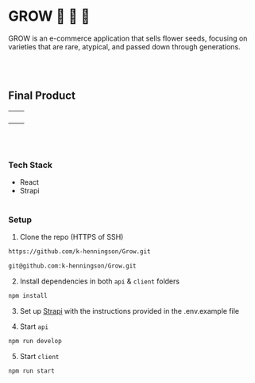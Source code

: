 # GROW 🌱 🌸 🌻

GROW is an e-commerce application that sells flower seeds, focusing on varieties that are rare, atypical, and passed down through generations.

<br></br>

## Final Product

<table>
  <tr>
    <td><img src=""></td>
    <td><img src=""></td>
  </tr>
    <tr>
    <td><img src=""></td>
    <td><img src=""></td>
  </tr>
    <tr>
    <td><img src=""></td>
    <td><img src=""></td>
  </tr>
    <tr>
    <td><img src=""></td>
    <td><img src=""></td>
  </tr>
</table>
<br></br>

### Tech Stack

- React
- Strapi
<br></br>

### Setup

1. Clone the repo (HTTPS of SSH)

```sh
https://github.com/k-henningson/Grow.git
```

```sh
git@github.com:k-henningson/Grow.git
```

2. Install dependencies in both `api` & `client` folders

```sh
npm install
```

3. Set up [Strapi](https://strapi.io/) with the instructions provided in the .env.example file

4. Start `api`

```sh
npm run develop
```

5. Start `client`

```
npm run start
```
